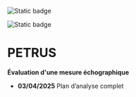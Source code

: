 ![Static badge](https://img.shields.io/badge/PAS-fini-green)

![Static badge](https://img.shields.io/badge/Rapport-projet-grey)


# PETRUS

**Évaluation d'une mesure échographique**


- **03/04/2025** Plan d’analyse complet 
